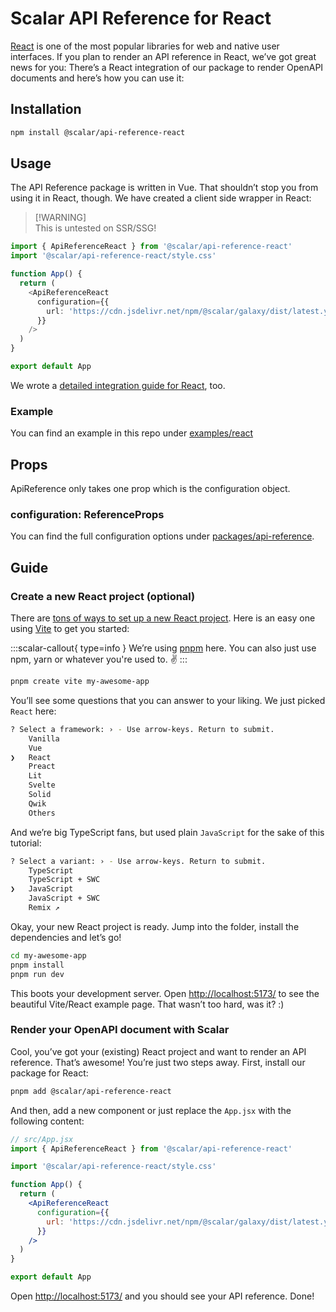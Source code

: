 # Scalar API Reference for React

[React](https://react.dev/) is one of the most popular libraries for web and native user interfaces. If you plan to render an API reference in React, we’ve got great news for you: There’s a React integration of our package to render OpenAPI documents and here’s how you can use it:

## Installation

```bash
npm install @scalar/api-reference-react
```

## Usage

The API Reference package is written in Vue. That shouldn’t stop you from using it in React, though. We have created a client side wrapper in React:

> [!WARNING]\
> This is untested on SSR/SSG!

```ts
import { ApiReferenceReact } from '@scalar/api-reference-react'
import '@scalar/api-reference-react/style.css'

function App() {
  return (
    <ApiReferenceReact
      configuration={{
        url: 'https://cdn.jsdelivr.net/npm/@scalar/galaxy/dist/latest.yaml',
      }}
    />
  )
}

export default App
```

We wrote a [detailed integration guide for React](https://github.com/scalar/scalar/tree/main/documentation/integrations/react.md), too.

### Example

You can find an example in this repo under [examples/react](https://github.com/scalar/scalar/tree/main/examples/react)

## Props

ApiReference only takes one prop which is the configuration object.

### configuration: ReferenceProps

You can find the full configuration options under
[packages/api-reference](https://github.com/scalar/scalar/tree/main/packages/api-reference).

## Guide

### Create a new React project (optional)

There are [tons of ways to set up a new React project](https://react.dev/learn/start-a-new-react-project). Here is an easy one using [Vite](https://vitejs.dev/) to get you started:

:::scalar-callout{ type=info }
We’re using [pnpm](https://pnpm.io/installation) here. You can also just use npm, yarn or whatever you're used to. ✌️
:::

```bash
pnpm create vite my-awesome-app
```

You’ll see some questions that you can answer to your liking. We just picked `React` here:

```bash
? Select a framework: › - Use arrow-keys. Return to submit.
    Vanilla
    Vue
❯   React
    Preact
    Lit
    Svelte
    Solid
    Qwik
    Others
```

And we’re big TypeScript fans, but used plain `JavaScript` for the sake of this tutorial:

```bash
? Select a variant: › - Use arrow-keys. Return to submit.
    TypeScript
    TypeScript + SWC
❯   JavaScript
    JavaScript + SWC
    Remix ↗
```

Okay, your new React project is ready. Jump into the folder, install the dependencies and let’s go!

```bash
cd my-awesome-app
pnpm install
pnpm run dev
```

This boots your development server. Open <http://localhost:5173/> to see the beautiful Vite/React example page. That wasn’t too hard, was it? :)

### Render your OpenAPI document with Scalar

Cool, you’ve got your (existing) React project and want to render an API reference. That’s awesome! You’re just two steps away. First, install our package for React:

```bash
pnpm add @scalar/api-reference-react
```

And then, add a new component or just replace the `App.jsx` with the following content:

```jsx
// src/App.jsx
import { ApiReferenceReact } from '@scalar/api-reference-react'

import '@scalar/api-reference-react/style.css'

function App() {
  return (
    <ApiReferenceReact
      configuration={{
        url: 'https://cdn.jsdelivr.net/npm/@scalar/galaxy/dist/latest.yaml',
      }}
    />
  )
}

export default App
```

Open <http://localhost:5173/> and you should see your API reference. Done!
